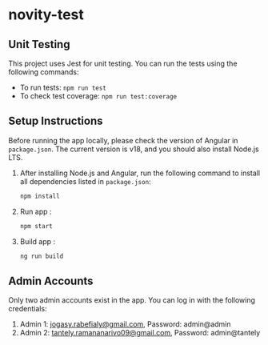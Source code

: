 # novity-test

## Unit Testing
This project uses Jest for unit testing. You can run the tests using the following commands:
- To run tests: `npm run test`
- To check test coverage: `npm run test:coverage`

## Setup Instructions
Before running the app locally, please check the version of Angular in `package.json`. The current version is v18, and you should also install Node.js LTS.

1. After installing Node.js and Angular, run the following command to install all dependencies listed in `package.json`:
   ```bash
   npm install

2. Run app :
   ```bash
   npm start

3. Build app :
   ```bash
   ng run build

## Admin Accounts
Only two admin accounts exist in the app. You can log in with the following credentials:

1. Admin 1: jogasy.rabefialy@gmail.com, Password: admin@admin
2. Admin 2: tantely.ramananarivo09@gmail.com, Password: admin@tantely